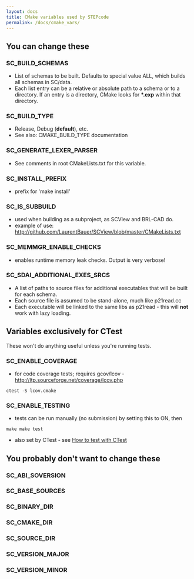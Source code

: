 ```yaml
---
layout: docs
title: CMake variables used by STEPcode
permalink: /docs/cmake_vars/
---
```


You can change these
--------------------

### SC_BUILD_SCHEMAS

-   List of schemas to be built. Defaults to special value ALL, which
    builds all schemas in SC/data.
-   Each list entry can be a relative or absolute path to a schema or to
    a directory. If an entry is a directory, CMake looks for **\*.exp**
    within that directory.

### SC_BUILD_TYPE

-   Release, Debug (**default**), etc.
-   See also: CMAKE_BUILD_TYPE documentation

### SC_GENERATE_LEXER_PARSER

-   See comments in root CMakeLists.txt for this variable.

### SC_INSTALL_PREFIX

-   prefix for 'make install'

### SC_IS_SUBBUILD

-   used when building as a subproject, as SCView and BRL-CAD do.
-   example of use:
    <http://github.com/LaurentBauer/SCView/blob/master/CMakeLists.txt>

### SC_MEMMGR_ENABLE_CHECKS

-   enables runtime memory leak checks. Output is very verbose!

### SC_SDAI_ADDITIONAL_EXES_SRCS

-   A list of paths to source files for additional executables that will
    be built for each schema.
-   Each source file is assumed to be stand-alone, much like p21read.cc
-   Each executable will be linked to the same libs as p21read - this
    will **not** work with lazy loading.

Variables exclusively for CTest
-------------------------------

These won't do anything useful unless you're running tests.

### SC_ENABLE_COVERAGE

-   for code coverage tests; requires gcov/lcov -
    <http://ltp.sourceforge.net/coverage/lcov.php>

`ctest -S lcov.cmake`

### SC_ENABLE_TESTING

-   tests can be run manually (no submission) by setting this to ON,
    then

`make
make test`

-   also set by CTest - see [How to test with
    CTest](How_to_test_with_CTest.html)

You probably don't want to change these
---------------------------------------

### SC_ABI_SOVERSION

### SC_BASE_SOURCES

### SC_BINARY_DIR

### SC_CMAKE_DIR

### SC_SOURCE_DIR

### SC_VERSION_MAJOR

### SC_VERSION_MINOR
